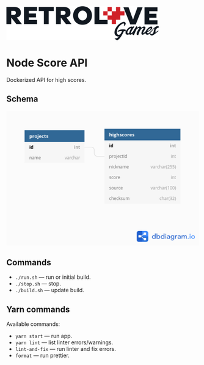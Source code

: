 <img src="logo-retrolove-black.svg" width="400">

# Node Score API

Dockerized API for high scores.

## Schema

![Schema](score-api.png)

## Commands

* `./run.sh` — run or initial build.
* `./stop.sh` — stop.
* `./build.sh` — update build.

## Yarn commands

Available commands:

* `yarn start` — run app.
* `yarn lint` — list linter errors/warnings.
* `lint-and-fix` — run linter and fix errors.
* `format` — run prettier.

